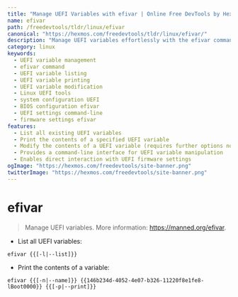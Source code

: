 ```yaml
---
title: "Manage UEFI Variables with efivar | Online Free DevTools by Hexmos"
name: efivar
path: /freedevtools/tldr/linux/efivar
canonical: "https://hexmos.com/freedevtools/tldr/linux/efivar/"
description: "Manage UEFI variables effortlessly with the efivar command. List, print, and modify UEFI variables with ease. Free online tool, no registration required."
category: linux
keywords:
  - UEFI variable management
  - efivar command
  - UEFI variable listing
  - UEFI variable printing
  - UEFI variable modification
  - Linux UEFI tools
  - system configuration UEFI
  - BIOS configuration efivar
  - UEFI settings command-line
  - firmware settings efivar
features:
  - List all existing UEFI variables
  - Print the contents of a specified UEFI variable
  - Modify the contents of a UEFI variable (requires further options not shown)
  - Provides a command-line interface for UEFI variable manipulation
  - Enables direct interaction with UEFI firmware settings
ogImage: "https://hexmos.com/freedevtools/site-banner.png"
twitterImage: "https://hexmos.com/freedevtools/site-banner.png"
---
```


# efivar

> Manage UEFI variables.
> More information: <https://manned.org/efivar>.

- List all UEFI variables:

`efivar {{[-l|--list]}}`

- Print the contents of a variable:

`efivar {{[-n|--name]}} {{146b234d-4052-4e07-b326-11220f8e1fe8-lBoot0000}} {{[-p|--print]}}`
